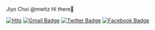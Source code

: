 Jiyo Choi @mwtiz
Hi there👋

[![Hits](https://hits.seeyoufarm.com/api/count/incr/badge.svg?url=https%3A%2F%2Fgithub.com%2Fjiyochoi&count_bg=%2379C83D&title_bg=%23555555&icon=&icon_color=%23E7E7E7&title=hits&edge_flat=false)](https://hits.seeyoufarm.com) [![Gmail Badge](https://img.shields.io/badge/Gmail-d14836?style=flat-square&logo=Gmail&logoColor=white&link=mailto:jiyochoi2@gmail.com)](mailto:jiyochoi2@gmail.com) [![Twitter Badge](https://img.shields.io/badge/twitter-1DA1F2?style=flat-square&logo=twitter&logoColor=white&link=https://www.twitter.com/mwtiz)](https://www.twitter.com/mwtiz) [![Facebook Badge](https://img.shields.io/badge/facebook-1877f2?style=flat-square&logo=facebook&logoColor=white&link=https://www.facebook.com/jiyochoi)](https://www.facebook.com/jiyooochoi) 

<!---
jiyochoi/jiyochoi is a ✨ special ✨ repository because its `README.md` (this file) appears on your GitHub profile.
You can click the Preview link to take a look at your changes.
--->
